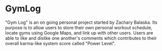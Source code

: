# GymLog
"Gym Log" is an on going personal project started by Zachary Balaska.  Its purpose is to allow users to store their own personal workout schedule, locate gyms using Google Maps, and link up with other users.  Users are able to like and dislike one another's comments which contributes to their overall karma-like system score called "Power Level".   
